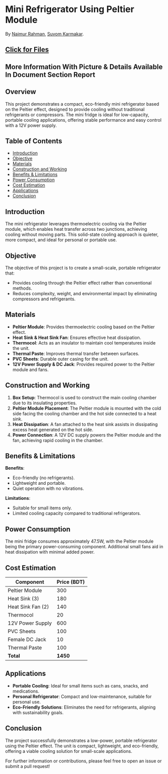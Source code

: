 # Mini Refrigerator Using Peltier Module

By [Naimur Rahman](https://github.com/nayeem-rafi), [Suvom Karmakar](https://github.com/suvom027).

## [Click for Files](https://drive.google.com/drive/folders/1gtE-W4LFPBMFkH3bJnKN6Sd5W5kcgWC0?usp=drive_link)

## More Information With Picture & Details Available In Document Section Report
## Overview
This project demonstrates a compact, eco-friendly mini refrigerator based on the Peltier effect, designed to provide cooling without traditional refrigerants or compressors. The mini fridge is ideal for low-capacity, portable cooling applications, offering stable performance and easy control with a 12V power supply.

## Table of Contents
- [Introduction](#introduction)
- [Objective](#objective)
- [Materials](#materials)
- [Construction and Working](#construction-and-working)
- [Benefits & Limitations](#benefits--limitations)
- [Power Consumption](#power-consumption)
- [Cost Estimation](#cost-estimation)
- [Applications](#applications)
- [Conclusion](#conclusion)

## Introduction
The mini refrigerator leverages thermoelectric cooling via the Peltier module, which enables heat transfer across two junctions, achieving cooling without moving parts. This solid-state cooling approach is quieter, more compact, and ideal for personal or portable use.

## Objective
The objective of this project is to create a small-scale, portable refrigerator that:
- Provides cooling through the Peltier effect rather than conventional methods.
- Reduces complexity, weight, and environmental impact by eliminating compressors and refrigerants.

## Materials
- **Peltier Module**: Provides thermoelectric cooling based on the Peltier effect.
- **Heat Sink & Heat Sink Fan**: Ensures effective heat dissipation.
- **Thermocol**: Acts as an insulator to maintain cool temperatures inside the unit.
- **Thermal Paste**: Improves thermal transfer between surfaces.
- **PVC Sheets**: Durable outer casing for the unit.
- **12V Power Supply & DC Jack**: Provides required power to the Peltier module and fans.

## Construction and Working
1. **Box Setup**: Thermocol is used to construct the main cooling chamber due to its insulating properties.
2. **Peltier Module Placement**: The Peltier module is mounted with the cold side facing the cooling chamber and the hot side connected to a heat sink.
3. **Heat Dissipation**: A fan attached to the heat sink assists in dissipating excess heat generated on the hot side.
4. **Power Connection**: A 12V DC supply powers the Peltier module and the fan, achieving rapid cooling in the chamber.

## Benefits & Limitations
**Benefits**:
- Eco-friendly (no refrigerants).
- Lightweight and portable.
- Quiet operation with no vibrations.

**Limitations**:
- Suitable for small items only.
- Limited cooling capacity compared to traditional refrigerators.

## Power Consumption
The mini fridge consumes approximately 47.5W, with the Peltier module being the primary power-consuming component. Additional small fans aid in heat dissipation with minimal added power.

## Cost Estimation
| Component          | Price (BDT) |
|--------------------|-------------|
| Peltier Module     | 300         |
| Heat Sink (3)      | 180         |
| Heat Sink Fan (2)  | 140         |
| Thermocol          | 20          |
| 12V Power Supply   | 600         |
| PVC Sheets         | 100         |
| Female DC Jack     | 10          |
| Thermal Paste      | 100         |
| **Total**          | **1450**    |

## Applications
- **Portable Cooling**: Ideal for small items such as cans, snacks, and medications.
- **Personal Refrigerator**: Compact and low-maintenance, suitable for personal use.
- **Eco-Friendly Solutions**: Eliminates the need for refrigerants, aligning with sustainability goals.

## Conclusion
The project successfully demonstrates a low-power, portable refrigerator using the Peltier effect. The unit is compact, lightweight, and eco-friendly, offering a viable cooling solution for small-scale applications.

For further information or contributions, please feel free to open an issue or submit a pull request!

